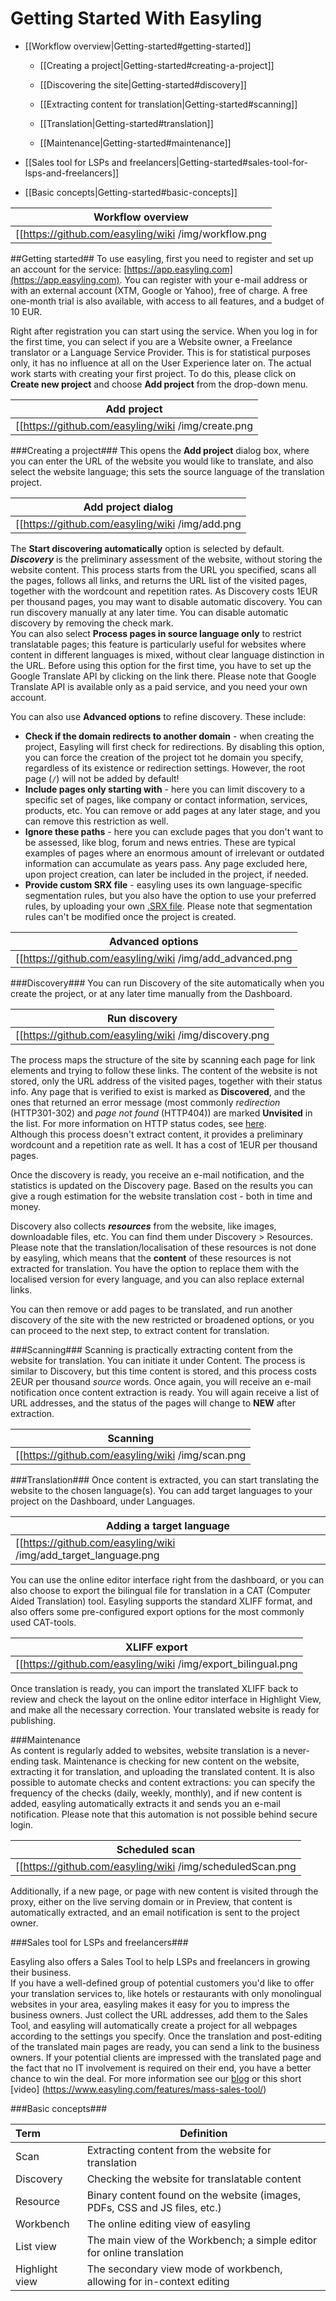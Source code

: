 # Getting Started With Easyling

+ [[Workflow overview|Getting-started#getting-started]]  
   - [[Creating a project|Getting-started#creating-a-project]]  
  
   - [[Discovering the site|Getting-started#discovery]]  
  
   - [[Extracting content for translation|Getting-started#scanning]]  

   - [[Translation|Getting-started#translation]]  
  
   - [[Maintenance|Getting-started#maintenance]]

+ [[Sales tool for LSPs and freelancers|Getting-started#sales-tool-for-lsps-and-freelancers]]

+ [[Basic concepts|Getting-started#basic-concepts]]
  
| Workflow overview |
|-------------|
|[[https://github.com/easyling/wiki /img/workflow.png |alt=Workflow overview|thumb]]|  

##Getting started##
To use easyling, first you need to register and set up an account for the service: [https://app.easyling.com](https://app.easyling.com). You can register with your e-mail address or with an external account (XTM, Google or Yahoo), free of charge. A free one-month trial is also available, with access to all features, and a budget of 10 EUR.  

Right after registration you can start using the service. When you log in for the first time, you can select if you are a Website owner, a Freelance translator or a Language Service Provider. This is for statistical purposes only, it has no influence at all on the User Experience later on. The actual work starts with creating your first project. To do this, please click on **Create new project** and choose **Add project** from the drop-down menu. 
 
| Add project |
|-------------|
|[[https://github.com/easyling/wiki /img/create.png |alt=Create|thumb]]|  
 
###Creating a project###
This opens the **Add project** dialog box, where you can enter the URL of the website you would like to translate, and also select the website language; this sets the source language of the translation project.  
  
   
| Add project dialog |
|-------------|
|[[https://github.com/easyling/wiki /img/add.png |alt=Add project]]|  
  
The **Start discovering automatically** option is selected by default. ***Discovery*** is the preliminary assessment of the website, without storing the website content. This process starts from the URL you specified, scans all the pages, follows all links, and returns the URL list of the visited pages, together with the wordcount and repetition rates. As Discovery costs 1EUR per thousand pages, you may want to disable automatic discovery. You can run discovery manually at any later time. You can disable automatic discovery by removing the check mark.  
You can also select **Process pages in source language only** to restrict translatable pages; this feature is particularly useful for websites where content in different languages is mixed, without clear language distinction in the URL. Before using this option for the first time, you have to set up the Google Translate API by clicking on the link there. Please note that Google Translate API is available only as a paid service, and you need your own account.  

You can also use **Advanced options** to refine discovery. These include:  
- **Check if the domain redirects to another domain** - when creating the project, Easyling will first check for redirections. By disabling this option, you can force the creation of the project tot he domain you specify, regardless of its existence or redirection settings. However, the root page (`/`) will not be added by default!  
- **Include pages only starting with** - here you can limit discovery to a specific set of pages, like company  or contact information, services, products, etc. You can remove or add pages at any later stage, and you can remove this restriction as well.  
- **Ignore these paths** - here you can exclude pages that you don't want to be assessed, like blog, forum and news entries. These are typical examples of pages where an enormous amount of irrelevant or outdated information can accumulate as years pass. Any page excluded here, upon project creation, can later be included in the project, if needed.   
- **Provide custom SRX file** - easyling uses its own language-specific segmentation rules, but you also have the option to use your preferred rules, by uploading your own [.SRX file](https://en.wikipedia.org/wiki/Segmentation_Rules_eXchange). Please note that segmentation rules can't be modified once the project is created.  
  
| Advanced options |
|-------------|
|[[https://github.com/easyling/wiki /img/add_advanced.png |alt=Advanced options]]|  
  
###Discovery###
You can run Discovery of the site automatically when you create the project, or at any later time manually from the Dashboard. 

| Run discovery |
|-------------|
|[[https://github.com/easyling/wiki /img/discovery.png |alt=Run discovery]]|  
  
The process maps the structure of the site by scanning each page for link elements and trying to follow these links. The content of the website is not stored, only the URL address of the visited pages, together with their status info. Any page that is verified to exist is marked as **Discovered**, and the ones that returned an error message (most commonly *redirection* (HTTP301-302) and *page not found* (HTTP404)) are marked **Unvisited** in the list. For more information on HTTP status codes, see [here](https://en.wikipedia.org/wiki/List_of_HTTP_status_codes "HTTP Status Codes on Wikipedia").  
Although this process doesn't extract content, it provides a preliminary wordcount and a repetition rate as well. It has a cost of 1EUR per thousand pages.  
  
Once the discovery is ready, you receive an e-mail notification, and the statistics is updated on the Discovery page. Based on the results you can give a rough estimation for the website translation cost - both in time and money.  
  
Discovery also collects ***resources*** from the website, like images, downloadable files, etc. You can find them under Discovery > Resources.  
Please note that the translation/localisation of these resources is not done by easyling, which means that the **content** of these resources is not extracted for translation. You have the option to replace them with the localised version for every language, and you can also replace external links.

You can then remove or add pages to be translated, and run another discovery of the site with the new restricted or broadened options, or you can proceed to the next step, to extract content for translation.
 
###Scanning###
Scanning is practically extracting content from the website for translation. You can initiate it under Content. The process is similar to Discovery, but this time content is stored, and this process costs 2EUR per thousand *source* words. Once again, you will receive an e-mail notification once content extraction is ready. You will again receive a list of URL addresses, and the status of the pages will change to **NEW** after extraction. 

| Scanning |
|-------------|
|[[https://github.com/easyling/wiki /img/scan.png |alt=Scanning]]|  
 
  
###Translation###
Once content is extracted, you can start translating the website to the chosen language(s). You can add target languages to your project on the Dashboard, under Languages.  
  
| Adding a target language|
|-------------|
|[[https://github.com/easyling/wiki /img/add_target_language.png |alt=Add target language]]|  
  
You can use the online editor interface right from the dashboard, or you can also choose to export the bilingual file for translation in a CAT (Computer Aided Translation) tool. Easyling supports the standard XLIFF format, and also offers some pre-configured export options for the most commonly used CAT-tools.  
  
  
| XLIFF export|
|-------------|
|[[https://github.com/easyling/wiki /img/export_bilingual.png |alt=XLIFF export]]|  

Once translation is ready, you can import the translated XLIFF back to review and check the layout on the online editor interface in Highlight View, and make all the necessary correction. Your translated website is ready for publishing.  
  
###Maintenance  
As content is regularly added to websites, website translation is a never-ending task. Maintenance is checking for new content on the website, extracting it for translation, and uploading the translated content. It is also possible to automate checks and content extractions: you can specify the frequency of the checks (daily, weekly, monthly), and if new content is added, easyling automatically extracts it and sends you an e-mail notification. Please note that this automation is not possible behind secure login. 

  
| Scheduled scan|
|-------------|
|[[https://github.com/easyling/wiki /img/scheduledScan.png |alt=Scheduled scan]]|

Additionally, if a new page, or page with new content is visited through the proxy, either on the live serving domain or in Preview, that content is automatically extracted, and an email notification is sent to the project owner.     
    
  
###Sales tool for LSPs and freelancers###
  
Easyling also offers a Sales Tool to help LSPs and freelancers in growing their business.   
If you have a well-defined group of potential customers you'd like to offer your translation services to, like hotels or restaurants with only monolingual websites in your area, easyling makes it easy for you to impress the business owners. Just collect the URL addresses, add them to the Sales Tool, and easyling will automatically create a project for all webpages according to the settings you specify. Once the translation and post-editing of the translated main pages are ready, you can send a link to the business owners. If your potential clients are impressed with the translated page and the fact that no IT involvement is required on their end, you have a better chance to win the deal. 
For more information see our [blog](https://www.easyling.com/blog/try-sales-tool-lsps-freelancers/) or this short [video] (https://www.easyling.com/features/mass-sales-tool/)  

###Basic concepts###
  
| Term | Definition|  
|:-----|--------|  
| Scan | Extracting content from the website for translation |  
| Discovery|Checking the website for translatable content|  
| Resource | Binary content found on the website (images, PDFs, CSS and JS files, etc.) |  
| Workbench | The online editing view of easyling |  
| List view | The main view of the Workbench; a simple editor for online translation|  
| Highlight view | The secondary view mode of workbench, allowing for in-context editing | 